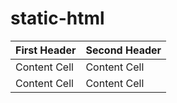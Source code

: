 # static-html


| First Header  | Second Header |
| ------------- | ------------- |
| Content Cell  | Content Cell  |
| Content Cell  | Content Cell  |
